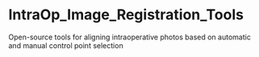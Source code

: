 # IntraOp_Image_Registration_Tools
Open-source tools for aligning intraoperative photos based on automatic and manual control point selection

